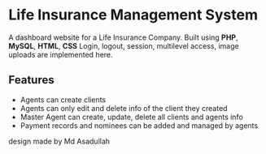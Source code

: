 # Life Insurance Management System
A dashboard website for a Life Insurance Company.
Built using **PHP**, **MySQL**, **HTML**, **CSS**
Login, logout, session, multilevel access, image uploads
are implemented here.

## Features
- Agents can create clients
- Agents can only edit and delete info of the client they created
- Master Agent can create, update, delete all clients and agents info
- Payment records and nominees can be added and managed by agents

design made by Md Asadullah
